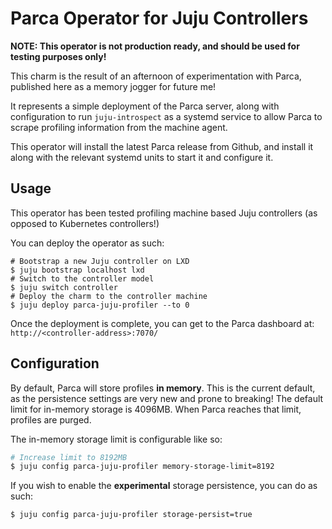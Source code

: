 # Parca Operator for Juju Controllers

**NOTE: This operator is not production ready, and should be used for testing purposes only!**

This charm is the result of an afternoon of experimentation with Parca, published here as a memory
jogger for future me!

It represents a simple deployment of the Parca server, along with configuration to run
`juju-introspect` as a systemd service to allow Parca to scrape profiling information from the
machine agent.

This operator will install the latest Parca release from Github, and install it along with the
relevant systemd units to start it and configure it.

## Usage

This operator has been tested profiling machine based Juju controllers (as opposed to Kubernetes
controllers!)

You can deploy the operator as such:

```shell
# Bootstrap a new Juju controller on LXD
$ juju bootstrap localhost lxd
# Switch to the controller model
$ juju switch controller
# Deploy the charm to the controller machine
$ juju deploy parca-juju-profiler --to 0
```

Once the deployment is complete, you can get to the Parca dashboard at:
`http://<controller-address>:7070/`

## Configuration

By default, Parca will store profiles **in memory**. This is the current default, as the
persistence settings are very new and prone to breaking! The default limit for in-memory storage is
4096MB. When Parca reaches that limit, profiles are purged.

The in-memory storage limit is configurable like so:

```bash
# Increase limit to 8192MB
$ juju config parca-juju-profiler memory-storage-limit=8192
```

If you wish to enable the **experimental** storage persistence, you can do as such:

```bash
$ juju config parca-juju-profiler storage-persist=true
```
